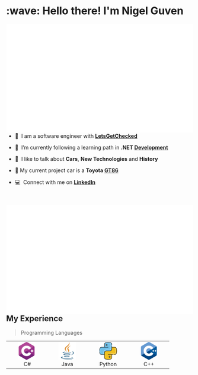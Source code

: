 <h1 align="left" id="macropower-title">:wave: Hello there! I'm Nigel Guven</h1>

<p>
<p>
<a href="https://github.com/Nigel-Guven/Nigel-Guven/blob/main/src/workflow/generated/overview.svg">
        <img src="src/workflow/generated/overview.svg" alt="nigels" align="right"/>
</a>
</p>
<p>

- :speech_balloon: &nbsp;I am a software engineer with **[LetsGetChecked]**
        
- :seedling: &nbsp;I’m currently following a learning path in **.NET [Development]**
        
- :speech_balloon: &nbsp;I like to talk about **Cars**, **New Technologies** and **History**
        
- :car: My current project car is a **Toyota [GT86]**
        
- :computer: &nbsp;Connect with me on **[LinkedIn]**
<br><br><br>
</p>   

<p>
<a href="https://github.com/Nigel-Guven/Nigel-Guven/blob/main/src/workflow/generated/languages.svg">
        <img src="src/workflow/generated/languages.svg" alt="nigels" align="right"/>
</a>
</p>

<p>
<h2 align="left" id="macropower-tech">My Experience</h2>

> Programming Languages

<table>
<tr>
<td align="center" width="96">
<a href="#macropower-tech">
<img src="./src/img/c-sharp.png" width="48" height="48" alt="C#" />
</a>
<br>&nbsp;C#
</td>

<td align="center" width="96">
<a href="#macropower-tech">
<img src="./src/img/java-original.png" width="48" height="48" alt="Bootstrap" />
</a>
<br>Java
</td>

<td align="center" width="96">
<a href="#macropower-tech">
<img src="./src/img/python.png" width="48" height="48" alt="Python" />
</a>
<br>Python
</td>

<td align="center" width="96">
<a href="#macropower-tech">
<img src="./src/img/c-plusplus.png" width="48" height="48" alt="Python" />
</a>
<br>C++
</td>

</tr>
</table>


</p>
</p>

<!-- links -->

[linkedin]: https://www.linkedin.com/in/nigel-guven-4728aa159/ "Nigel Guven LinkedIn"
[letsgetchecked]: https://www.letsgetchecked.ie/ "LetsGetChecked IE"
[gt86]: https://www.instagram.com/p/CgrbrP0DvFR/ "Toyota GT86"
[development]: https://i.pinimg.com/564x/f4/fe/d5/f4fed5d7f5b41f56affe501563de94b6.jpg ".Net Developer Path on Pinterest"
